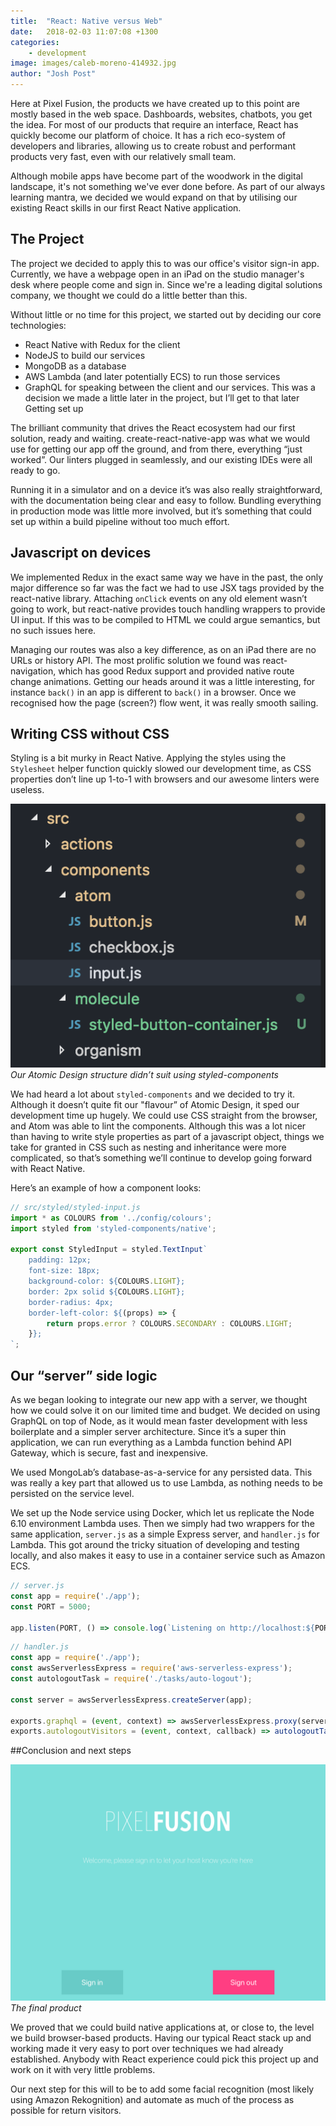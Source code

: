 ```yaml
---
title:  "React: Native versus Web"
date:   2018-02-03 11:07:08 +1300
categories: 
    - development
image: images/caleb-moreno-414932.jpg
author: "Josh Post"
---
```


Here at Pixel Fusion, the products we have created up to this point are mostly based in the web space. Dashboards, websites, chatbots, you get the idea. For most of our products that require an interface, React has quickly become our platform of choice. It has a rich eco-system of developers and libraries, allowing us to create robust and performant products very fast, even with our relatively small team.

Although mobile apps have become part of the woodwork in the digital landscape, it's not something we've ever done before. As part of our always learning mantra, we decided we would expand on that by utilising our existing React skills in our first React Native application.

## The Project

The project we decided to apply this to was our office's visitor sign-in app. Currently, we have a webpage open in an iPad on the studio manager's desk where people come and sign in. Since we're a leading digital solutions company, we thought we could do a little better than this. 

Without little or no time for this project, we started out by deciding our core technologies:

- React Native with Redux for the client
- NodeJS to build our services
- MongoDB as a database
- AWS Lambda (and later potentially ECS) to run those services
- GraphQL for speaking between the client and our services. This was a decision we made a little later in the project, but I’ll get to that later
Getting set up

The brilliant community that drives the React ecosystem had our first solution, ready and waiting. create-react-native-app was what we would use for getting our app off the ground, and from there, everything “just worked”. Our linters plugged in seamlessly, and our existing IDEs were all ready to go.

Running it in a simulator and on a device it’s was also really straightforward, with the documentation being clear and easy to follow. Bundling everything in production mode was little more involved, but it’s something that could set up within a build pipeline without too much effort. 

## Javascript on devices
We implemented Redux in the exact same way we have in the past, the only major difference so far was the fact we had to use JSX tags provided by the react-native library. Attaching `onClick` events on any old element wasn’t going to work, but react-native provides touch handling wrappers to provide UI input. If this was to be compiled to HTML we could argue semantics, but no such issues here. 

Managing our routes was also a key difference, as on an iPad there are no URLs or history API. The most prolific solution we found was react-navigation, which has good Redux support and provided native route change animations. Getting our heads around it was a little interesting, for instance `back()` in an app is different to `back()` in a browser. Once we recognised how the page (screen?) flow went, it was really smooth sailing. 

## Writing CSS without CSS
Styling is a bit murky in React Native. Applying the styles using the `Stylesheet` helper function quickly slowed our development time, as CSS properties don’t line up 1-to-1 with browsers and our awesome linters were useless. 


![Our Atomic Design structure didn’t suit using styled-components](images/s_CAEC095B690082BDAC692A25E828BFC44D179D6EBFB1D3B39ECCD04B2C45BA26_1517534049575_Screen+Shot+2018-02-02+at+2.13.44+PM.png)
*Our Atomic Design structure didn’t suit using styled-components*


We had heard a lot about `styled-components` and we decided to try it. Although it doesn’t quite fit our "flavour” of Atomic Design, it sped our development time up hugely. We could use CSS straight from the browser, and Atom was able to lint the components. Although this was a lot nicer than having to write style properties as part of a javascript object, things we take for granted in CSS such as nesting and inheritance were more complicated, so that’s something we’ll continue to develop going forward with React Native.

Here’s an example of how a component looks:

```javascript
// src/styled/styled-input.js
import * as COLOURS from '../config/colours';
import styled from 'styled-components/native';

export const StyledInput = styled.TextInput`
    padding: 12px;
    font-size: 18px;
    background-color: ${COLOURS.LIGHT};
    border: 2px solid ${COLOURS.LIGHT};
    border-radius: 4px;
    border-left-color: ${(props) => {
        return props.error ? COLOURS.SECONDARY : COLOURS.LIGHT;
    }};
`;
```

## Our “server” side logic
As we began looking to integrate our new app with a server, we thought how we could solve it on our limited time and budget. We decided on using GraphQL on top of Node, as it would mean faster development with less boilerplate and a simpler server architecture. Since it’s a super thin application, we can run everything as a Lambda function behind API Gateway, which is secure, fast and inexpensive. 

We used MongoLab’s database-as-a-service for any persisted data. This was really a key part that allowed us to use Lambda, as nothing needs to be persisted on the service level. 

We set up the Node service using Docker, which let us replicate the Node 6.10 environment Lambda uses. Then we simply had two wrappers for the same application, `server.js` as a simple Express server, and `handler.js` for Lambda. This got around the tricky situation of developing and testing locally, and also makes it easy to use in a container service such as Amazon ECS. 

```javascript
// server.js
const app = require('./app');
const PORT = 5000;

app.listen(PORT, () => console.log(`Listening on http://localhost:${PORT}`)); 
```

```javascript
// handler.js
const app = require('./app');
const awsServerlessExpress = require('aws-serverless-express');
const autologoutTask = require('./tasks/auto-logout');

const server = awsServerlessExpress.createServer(app);

exports.graphql = (event, context) => awsServerlessExpress.proxy(server, event, context);
exports.autologoutVisitors = (event, context, callback) => autologoutTask(callback);
```


##Conclusion and next steps

![The final product](images/s_CAEC095B690082BDAC692A25E828BFC44D179D6EBFB1D3B39ECCD04B2C45BA26_1517535252199_IMG_0005.PNG)
*The final product*


We proved that we could build native applications at, or close to, the level we build browser-based products. Having our typical React stack up and working made it very easy to port over techniques we had already established. Anybody with React experience could pick this project up and work on it with very little problems. 

Our next step for this will to be to add some facial recognition (most likely using Amazon Rekognition) and automate as much of the process as possible for return visitors.
